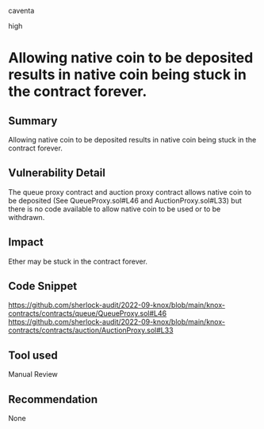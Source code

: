 caventa

high

# Allowing native coin to be deposited results in native coin being stuck in the contract forever.

## Summary
Allowing native coin to be deposited results in native coin being stuck in the contract forever.

## Vulnerability Detail
The queue proxy contract and auction proxy contract allows native coin to be deposited (See QueueProxy.sol#L46 and AuctionProxy.sol#L33) but there is no code available to allow native coin to be used or to be withdrawn.

## Impact
Ether may be stuck in the contract forever.

## Code Snippet
https://github.com/sherlock-audit/2022-09-knox/blob/main/knox-contracts/contracts/queue/QueueProxy.sol#L46
https://github.com/sherlock-audit/2022-09-knox/blob/main/knox-contracts/contracts/auction/AuctionProxy.sol#L33

## Tool used
Manual Review

## Recommendation
None
